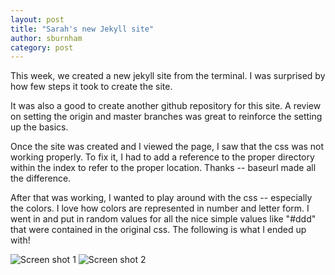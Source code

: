 ```yaml
---
layout: post
title: "Sarah's new Jekyll site"
author: sburnham
category: post
---
```


This week, we created a new jekyll site from the terminal. I was surprised by how few steps it took to create the site. 

It was also a good to create another github repository for this site. A review on setting the origin and master branches was great to reinforce the setting up the basics. 

Once the site was created and I viewed the page, I saw that the css was not working properly. To fix it, I had to add a reference to the proper directory within the index to refer to the proper location. Thanks -- baseurl made all the difference. 

After that was working, I wanted to play around with the css -- especially the colors. I love how colors are represented in number and letter form. I went in and put in random values for all the nice simple values like "#ddd" that were contained in the original css. The following is what I ended up with!

![Screen shot 1](https://lh5.googleusercontent.com/-LNkgX24drog/UmfKutcizcI/AAAAAAAADKc/JmvAP5GvDSY/w637-h358-no/Screen+Shot+2013-10-23+at+9.10.00+AM.png)
![Screen shot 2](https://lh5.googleusercontent.com/-W86MzPfpwX8/UmfKuoDWGII/AAAAAAAADKY/v-Urfya-8sA/w637-h358-no/Screen+Shot+2013-10-23+at+9.09.57+AM.png)
